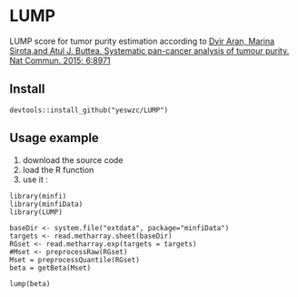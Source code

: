 # LUMP
LUMP score for tumor purity estimation according to [Dvir Aran, Marina Sirota,and Atul J. Buttea. Systematic pan-cancer analysis of tumour purity. Nat Commun. 2015; 6:8971](https://www.ncbi.nlm.nih.gov/pmc/articles/PMC4671203/)

## Install
```
devtools::install_github("yeswzc/LUMP")
```

## Usage example

1. download the source code
2. load the R function
3. use it :
```
library(minfi)
library(minfiData)
library(LUMP)

baseDir <- system.file("extdata", package="minfiData")
targets <- read.metharray.sheet(baseDir)
RGset <- read.metharray.exp(targets = targets)
#Mset <- preprocessRaw(RGset) 
Mset = preprocessQuantile(RGset)
beta = getBeta(Mset)

lump(beta)

```

